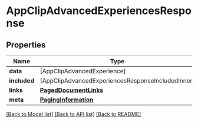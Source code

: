 # AppClipAdvancedExperiencesResponse

## Properties
Name | Type | Description | Notes
------------ | ------------- | ------------- | -------------
**data** | [AppClipAdvancedExperience] |  | 
**included** | [AppClipAdvancedExperiencesResponseIncludedInner] |  | [optional] 
**links** | [**PagedDocumentLinks**](PagedDocumentLinks.md) |  | 
**meta** | [**PagingInformation**](PagingInformation.md) |  | [optional] 

[[Back to Model list]](../README.md#documentation-for-models) [[Back to API list]](../README.md#documentation-for-api-endpoints) [[Back to README]](../README.md)


